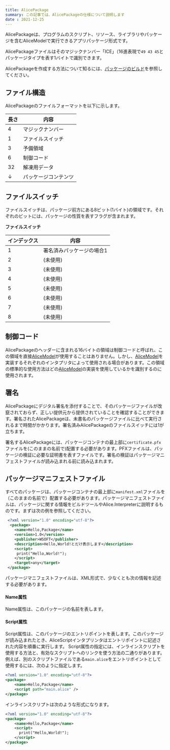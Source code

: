 ```yaml
---
title: AlicePackage
summary: この記事では、AlicePackageの仕様について説明します
date : 2021-12-25
---
```

AlicePackageは、プログラムのスクリプト、リソース、ライブラリやパッケージを含むAliceModelで実行できるアプリパッケージ形式です。

AlicePackageファイルはそのマジックナンバー「ICE」（16進表現で`49 43 45`とパッケージタイプを表す1バイトで識別できます。

AlicePackageを作成する方法について知るには、[パッケージのビルド](/build)を参照してください。
## ファイル構造
AlicePackageのファイルフォーマットを以下に示します。

|長さ|内容|
|---|---|
|4|マジックナンバー|
|1|ファイルスイッチ|
|3|予備領域|
|6|制御コード|
|32|解凍用データ |
|↓|パッケージコンテンツ

## ファイルスイッチ
ファイルスイッチは、パッケージ前方にある8ビット(1バイト)の領域です。それぞれのビットには、パッケージの性質を表すフラグが含まれます。

**ファイルスイッチ**

|インデックス|内容|
|---|---|
|1|署名済みパッケージの場合1|
|2|(未使用)|
|3|(未使用)|
|4|(未使用)|
|5|(未使用)|
|6|(未使用)|
|7|(未使用)|
|8|(未使用)|
## 制御コード
AlicePackageのヘッダーに含まれる16バイトの領域は制御コードと呼ばれ、この領域を直接[AliceModel](../saim)が使用することはありません。しかし、[AliceModel](../saim)を実装するそれぞれのインタプリタによって使用される場合があります。この領域の標準的な使用方法はどの[AliceModel](../saim)の実装を使用しているかを識別するのに使用されます。
## 署名
AlicePackageにデジタル署名を添付することで、そのパッケージファイルが改竄されておらず、正しい提供元から提供されていることを確認することができます。署名されたAlicePackageは、未書名のパッケージファイルに比べて実行されるまで時間がかかります。署名済みAlicePackageのファイルスイッチには1が立ちます。

署名するAlicePackageには、パッケージコンテナの最上部に`certificate.pfx`ファイルを(このままの名前で)配置する必要があります。PFXファイルは、パッケージの検証に必要な証明書を表すファイルです。署名の検証はパッケージマニフェストファイルが読み込まれる前に読み込まれます。

## パッケージマニフェストファイル
すべてのパッケージは、パッケージコンテナの最上部に`manifest.xml`ファイルを（このままの名前で）配置する必要があります。パッケージマニフェストファイルは、パッケージに関する情報をビルドツールやAlice.Interpreterに説明するものです。まずは次の例を参照してください。

```xml title="manifest.xml"
 <?xml version="1.0" encoding="utf-8"?>
  <package>
    <name>Hello,Package</name>
    <version>1.0</version>
    <publisher>WSOFT</publisher>
    <description>Hello,World!とだけ表示します</description>
    <script>
     print("Hello,World!");
    </script>
    <target>any</target>
 </package>
```

パッケージマニフェストファイルは、XML形式で、少なくとも次の情報を記述する必要があります。

#### Name属性

Name属性は、このパッケージの名前を表します。

#### Script属性

Script属性は、このパッケージのエントリポイントを表します。このパッケージが読み込まれたとき、AliceScriptインタプリンタはエントリポイントに記述された内容を順番に実行します。
Script属性の指定には、インラインスクリプトを使用する方法と、有効なスクリプトへのリンクを使う方法の二通りがあります。例えば、別のスクリプトファイルである`main.alice`をエントリポイントとして使用するには、次のように指定します。

```xml title="manifest.xml"
<?xml version="1.0" encoding="utf-8"?>
<package>
    <name>Hello,Package</name>
    <script path="main.alice" />
</package>
```

インラインスクリプトは次のような形式になります。

```xml title="manifest.xml"
<?xml version="1.0" encoding="utf-8"?>
<package>
    <name>Hello,Package</name>
    <script>
      print("Hello,World!");
    </script>
</package>
```